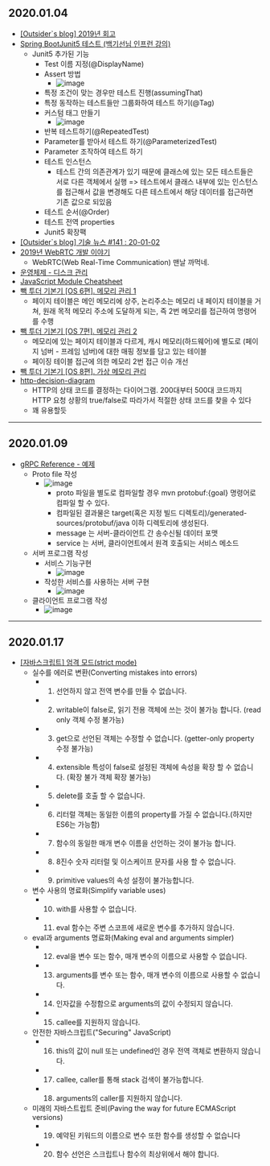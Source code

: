 ## 2020.01.04
* [[Outsider`s blog] 2019년 회고](https://blog.outsider.ne.kr/1472?utm_source=feedburner&utm_medium=feed&utm_campaign=Feed%3A+rss_outsider_dev+%28Outsider%27s+Dev+Story%29)
* [Spring BootJunit5 테스트 (백기선님 인프런 강의)](https://wedul.site/647)
    * Junit5 추가된 기능
        * Test 이름 지정(@DisplayName)
        * Assert 방법
            * ![image](https://user-images.githubusercontent.com/20143765/71762667-7ca18400-2f15-11ea-94ec-b4fa34c648db.png)
        * 특정 조건이 맞는 경우만 테스트 진행(assumingThat)
        * 특정 동작하는 테스트들만 그룹화하여 테스트 하기(@Tag)
        * 커스텀 태그 만들기
            * ![image](https://user-images.githubusercontent.com/20143765/71762670-80cda180-2f15-11ea-9c5d-52dc08953187.png)
        * 반복 테스트하기(@RepeatedTest)
        * Parameter를 받아서 테스트 하기(@ParameterizedTest)
        * Parameter 조작하여 테스트 하기
        * 테스트 인스턴스
            * 테스트 간의 의존관계가 있기 때문에 클래스에 있는 모든 테스트들은 서로 다른 객체에서 실행 => 테스트에서 클래스 내부에 있는 인스턴스를 접근해서 값을 변경해도 다른 테스트에서 해당 데이터를 접근하면 기존 값으로 되있음
        * 테스트 순서(@Order)
        * 테스트 전역 properties
        * Junit5 확장팩
* [[Outsider`s blog] 기술 뉴스 #141 : 20-01-02](https://blog.outsider.ne.kr/1473?utm_source=feedburner&utm_medium=feed&utm_campaign=Feed%3A+rss_outsider_dev+%28Outsider%27s+Dev+Story%29)
* [2019년 WebRTC 개발 이야기](https://blog.remotemonster.com/2019%EB%85%84-webrtc-%EA%B0%9C%EB%B0%9C-%EC%9D%B4%EC%95%BC%EA%B8%B0-635b452f37ac)
    * WebRTC(Web Real-Time Communication) 맨날 까먹네.
* [운영체제 - 디스크 관리](https://velog.io/@pa324/%EC%9A%B4%EC%98%81%EC%B2%B4%EC%A0%9C-%EB%94%94%EC%8A%A4%ED%81%AC-%EA%B4%80%EB%A6%AC-xrk3texchp)
* [JavaScript ‪Module Cheatsheet](https://medium.com/dailyjs/javascript-module-cheatsheet-7bd474f1d829)
* [빽 투더 기본기 [OS 6편]. 메모리 관리 1](https://dailyheumsi.tistory.com/137?category=855210)
    * 페이지 테이블은 메인 메모리에 상주, 논리주소는 메모리 내 페이지 테이블을 거쳐, 원래 목적 메모리 주소에 도달하게 되는, 즉 2번 메모리를 접근하여 명령어를 수행
* [빽 투더 기본기 [OS 7편]. 메모리 관리 2](https://dailyheumsi.tistory.com/138?category=855210)
    * 메모리에 있는 페이지 테이블과 다르게, 캐시 메모리(하드웨어)에 별도로 (페이지 넘버 - 프레임 넘버)에 대한 매핑 정보를 담고 있는 테이블
    * 페이징 테이블 접근에 의한 메모리 2번 접근 이슈 개선
* [빽 투더 기본기 [OS 8편]. 가상 메모리 관리](https://dailyheumsi.tistory.com/139?category=855210)
* [http-decision-diagram](https://github.com/for-GET/http-decision-diagram/blob/master/doc/README_request.md#allowed_methods-var)
    * HTTP의 상태 코드를 결정하는 다이어그램. 200대부터 500대 코드까지 HTTP 요청 상황의 true/false로 따라가서 적절한 상태 코드를 찾을 수 있다
    * 꽤 유용할듯

--- 

## 2020.01.09
* [gRPC Reference - 예제](https://hyungyu-lee.github.io/articles/2020-01/grpc-2)
    * Proto file 작성
        * ![image](https://user-images.githubusercontent.com/20143765/72040425-d88c5400-32eb-11ea-9d93-5cf7494ea961.png)
            * proto 파일을 별도로 컴파일할 경우 mvn protobuf:{goal} 명령어로 컴파일 할 수 있다.
            * 컴파일된 결과물은 target(혹은 지정 빌드 디렉토리)/generated-sources/protobuf/java 이하 디렉토리에 생성된다.
            * message 는 서버-클라이언트 간 송수신될 데이터 포맷
            * service 는 서버, 클라이언트에서 원격 호출되는 서비스 메소드
    * 서버 프로그램 작성
        * 서비스 기능구현
            * ![image](https://user-images.githubusercontent.com/20143765/72040431-db874480-32eb-11ea-808b-a04591e941b5.png)
        * 작성한 서비스를 사용하는 서버 구현
            * ![image](https://user-images.githubusercontent.com/20143765/72040436-dfb36200-32eb-11ea-99d0-73c41de94653.png)
    * 클라이언트 프로그램 작성
        * ![image](https://user-images.githubusercontent.com/20143765/72040443-e4781600-32eb-11ea-9a9d-31c712534bad.png)

---

## 2020.01.17
 * [[자바스크립트] 엄격 모드(strict mode)](http://beomy.tistory.com/13)
    * 실수를 에러로 변환(Converting mistakes into errors)
       * 1. 선언하지 않고 전역 변수를 만들 수 없습니다.
       * 2. writable이 false로, 읽기 전용 객체에 쓰는 것이 불가능 합니다. (read only 객체 수정 불가능)
       * 3. get으로 선언된 객체는 수정할 수 없습니다. (getter-only property 수정 불가능)
       * 4. extensible 특성이 false로 설정된 객체에 속성을 확장 할 수 없습니다. (확장 불가 객체 확장 불가능)
       * 5. delete를 호출 할 수 없습니다.
       * 6. 리터럴 객체는 동일한 이름의 property를 가질 수 없습니다.(하지만ES6는 가능함)
       * 7. 함수의 동일한 매개 변수 이름을 선언하는 것이 불가능 합니다.
       * 8. 8진수 숫자 리터럴 및 이스케이프 문자를 사용 할 수 없습니다.
       * 9. primitive values의 속성 설정이 불가능합니다.
    * 변수 사용의 명료화(Simplify variable uses)
       * 10. with를 사용할 수 없습니다.
       * 11. eval 함수는 주변 스코프에 새로운 변수를 추가하지 않습니다.
    * eval과 arguments 명료화(Making eval and arguments simpler)
       * 12. eval을 변수 또는 함수, 매개 변수의 이름으로 사용할 수 없습니다.
       * 13. arguments를 변수 또는 함수, 매개 변수의 이름으로 사용할 수 없습니다.
       * 14. 인자값을 수정함으로 arguments의 값이 수정되지 않습니다.
       * 15. callee를 지원하지 않습니다.
    * 안전한 자바스크립트("Securing" JavaScript)
       * 16. this의 값이 null 또는 undefined인 경우 전역 객체로 변환하지 않습니다.
       * 17. callee, caller를 통해 stack 검색이 불가능합니다.
       * 18. arguments의 caller를 지원하지 않습니다.
    * 미래의 자바스트립트 준비(Paving the way for future ECMAScript versions)
       * 19. 예약된 키워드의 이름으로 변수 또한 함수를 생성할 수 없습니다
       * 20. 함수 선언은 스크립트나 함수의 최상위에서 해야 합니다.
